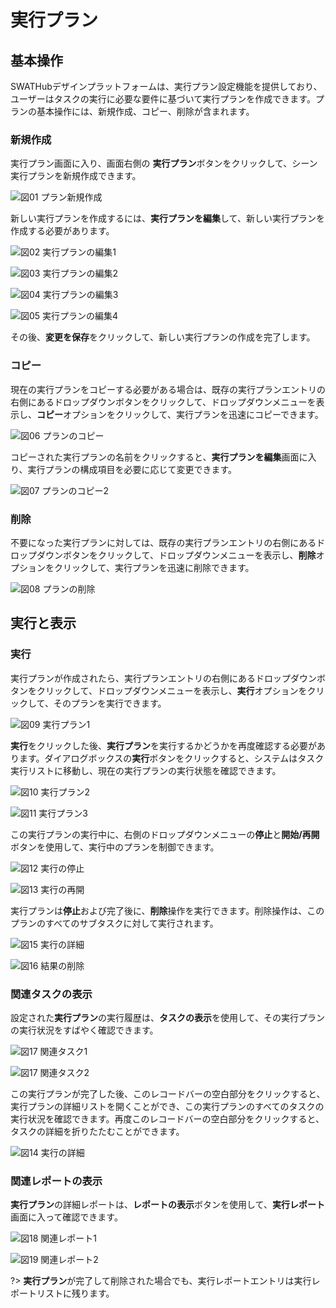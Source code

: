 実行プラン
===


基本操作
---
SWATHubデザインプラットフォームは、実行プラン設定機能を提供しており、ユーザーはタスクの実行に必要な要件に基づいて実行プランを作成できます。プランの基本操作には、新規作成、コピー、削除が含まれます。

### 新規作成

実行プラン画面に入り、画面右側の<i class = "fa fa-plus"></i> **実行プラン**ボタンをクリックして、シーン実行プランを新規作成できます。

![図01 プラン新規作成](../assets/img/manual-plan-01.png)

新しい実行プランを作成するには、**実行プランを編集**して、新しい実行プランを作成する必要があります。

![図02 実行プランの編集1](../assets/img/manual-plan-02.png)

![図03 実行プランの編集2](../assets/img/manual-plan-03.png)

![図04 実行プランの編集3](../assets/img/manual-plan-04.png)

![図05 実行プランの編集4](../assets/img/manual-plan-05.png)

その後、**変更を保存**をクリックして、新しい実行プランの作成を完了します。

### コピー

現在の実行プランをコピーする必要がある場合は、既存の実行プランエントリの右側にあるドロップダウンボタンをクリックして、ドロップダウンメニューを表示し、**コピー**オプションをクリックして、実行プランを迅速にコピーできます。

![図06 プランのコピー](../assets/img/manual-plan-06.png)

コピーされた実行プランの名前をクリックすると、**実行プランを編集**画面に入り、実行プランの構成項目を必要に応じて変更できます。

![図07 プランのコピー2](../assets/img/manual-plan-07.png)


### 削除

不要になった実行プランに対しては、既存の実行プランエントリの右側にあるドロップダウンボタンをクリックして、ドロップダウンメニューを表示し、**削除**オプションをクリックして、実行プランを迅速に削除できます。

![図08 プランの削除](../assets/img/manual-plan-08.png)


実行と表示
---
### 実行

実行プランが作成されたら、実行プランエントリの右側にあるドロップダウンボタンをクリックして、ドロップダウンメニューを表示し、**実行**オプションをクリックして、そのプランを実行できます。

![図09 実行プラン1](../assets/img/manual-plan-09.png)

**実行**をクリックした後、**実行プラン**を実行するかどうかを再度確認する必要があります。ダイアログボックスの**実行**ボタンをクリックすると、システムはタスク実行リストに移動し、現在の実行プランの実行状態を確認できます。

![図10 実行プラン2](../assets/img/manual-plan-10.png)

![図11 実行プラン3](../assets/img/manual-plan-11.png)

この実行プランの実行中に、右側のドロップダウンメニューの**停止**と**開始/再開**ボタンを使用して、実行中のプランを制御できます。

![図12 実行の停止](../assets/img/manual-plan-12.png)

![図13 実行の再開](../assets/img/manual-plan-13.png)

実行プランは**停止**および完了後に、**削除**操作を実行できます。削除操作は、このプランのすべてのサブタスクに対して実行されます。

![図15 実行の詳細](../assets/img/manual-plan-15.png)

![図16 結果の削除](../assets/img/manual-plan-16.png)

### 関連タスクの表示

設定された**実行プラン**の実行履歴は、**タスクの表示**を使用して、その実行プランの実行状況をすばやく確認できます。

![図17 関連タスク1](../assets/img/manual-plan-20.png)

![図17 関連タスク2](../assets/img/manual-plan-17.png)

この実行プランが完了した後、このレコードバーの空白部分をクリックすると、実行プランの詳細リストを開くことができ、この実行プランのすべてのタスクの実行状況を確認できます。再度このレコードバーの空白部分をクリックすると、タスクの詳細を折りたたむことができます。

![図14 実行の詳細](../assets/img/manual-plan-14.png)

### 関連レポートの表示

**実行プラン**の詳細レポートは、**レポートの表示**ボタンを使用して、**実行レポート**画面に入って確認できます。

![図18 関連レポート1](../assets/img/manual-plan-18.png)

![図19 関連レポート2](../assets/img/manual-plan-19.png)

?> **実行プラン**が完了して削除された場合でも、実行レポートエントリは実行レポートリストに残ります。